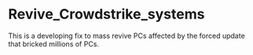 # Revive_Crowdstrike_systems
This is a developing fix to mass revive PCs affected by the forced update that bricked millions of PCs. 
